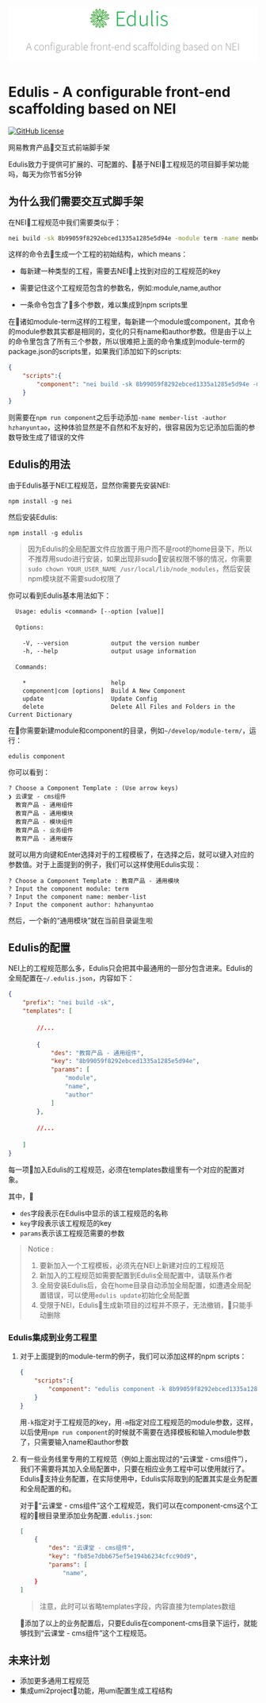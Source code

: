 <h1 align="center">
  <a href="#">
    <img src="./doc/asserts/edulis.png" alt="Edulis logo" />
  </a>
</h1>


# Edulis - A configurable front-end scaffolding based on NEI
[![GitHub license](https://img.shields.io/badge/license-MIT-blue.svg)](https://github.com/midwayjs/pandora/blob/master/LICENSE)

网易教育产品交互式前端脚手架

Edulis致力于提供可扩展的、可配置的、基于NEI工程规范的项目脚手架功能吗，每天为你节省5分钟

## 为什么我们需要交互式脚手架

在NEI工程规范中我们需要类似于：

```bash
nei build -sk 8b99059f8292ebced1335a1285e5d94e -module term -name member-list -author hzhanyuntao
```

这样的命令去生成一个工程的初始结构，which means：

- 每新建一种类型的工程，需要去NEI上找到对应的工程规范的key

- 需要记住这个工程规范包含的参数名，例如:module,name,author

- 一条命令包含了多个参数，难以集成到npm scripts里

在诸如module-term这样的工程里，每新建一个module或component，其命令的module参数其实都是相同的，变化的只有name和author参数。但是由于以上的命令里包含了所有三个参数，所以很难把上面的命令集成到module-term的package.json的scripts里，如果我们添加如下的scripts:

```json
{
    "scripts":{
        "component": "nei build -sk 8b99059f8292ebced1335a1285e5d94e -module term"
    }
}
```

则需要在```npm run component```之后手动添加```-name member-list -author hzhanyuntao```，这种体验显然是不自然和不友好的，很容易因为忘记添加后面的参数导致生成了错误的文件

## Edulis的用法

由于Edulis基于NEI工程规范，显然你需要先安装NEI:

```shell
npm install -g nei
```

然后安装Edulis:

```shell
npm install -g edulis
```

> 因为Edulis的全局配置文件应放置于用户而不是root的home目录下，所以不推荐用sudo进行安装，如果出现非sudo安装权限不够的情况，你需要```sudo chown YOUR_USER_NAME /usr/local/lib/node_modules```，然后安装npm模块就不需要sudo权限了


你可以看到Edulis基本用法如下：

```
  Usage: edulis <command> [--option [value]]

  Options:

    -V, --version            output the version number
    -h, --help               output usage information

  Commands:

    *                        help
    component|com [options]  Build A New Component
    update                   Update Config
    delete                   Delete All Files and Folders in the Current Dictionary
```

在你需要新建module和component的目录，例如```~/develop/module-term/```，运行：

```shell
edulis component
```

你可以看到：

```shell
? Choose a Component Template : (Use arrow keys)
❯ 云课堂 - cms组件
  教育产品 - 通用组件
  教育产品 - 通用模块
  教育产品 - 模块组件
  教育产品 - 业务组件
  教育产品 - 通用缓存
```

就可以用方向键和Enter选择对于的工程模板了，在选择之后，就可以键入对应的参数值。对于上面提到的例子，我们可以这样使用Edulis实现：

```shell
? Choose a Component Template : 教育产品 - 通用模块
? Input the component module: term
? Input the component name: member-list
? Input the component author: hzhanyuntao
```

然后，一个新的“通用模块”就在当前目录诞生啦

## Edulis的配置

NEI上的工程规范那么多，Edulis只会把其中最通用的一部分包含进来。Edulis的全局配置在```~/.edulis.json```，内容如下：

```json
{
    "prefix": "nei build -sk",
    "templates": [

        //...

        {
            "des": "教育产品 - 通用组件",
            "key": "8b99059f8292ebced1335a1285e5d94e",
            "params": [
                "module",
                "name",
                "author"
            ]
        },
        
        //...

    ]
}
```

每一项加入Edulis的工程规范，必须在templates数组里有一个对应的配置对象。

其中，
- ```des```字段表示在Edulis中显示的该工程规范的名称
- ```key```字段表示该工程规范的key
- ```params```表示该工程规范需要的参数

> Notice :
> 
> 1. 要新加入一个工程模板，必须先在NEI上新建对应的工程规范
> 2. 新加入的工程规范如需要配置到Edulis全局配置中，请联系作者
> 3. 全局安装Edulis后，会在home目录自动添加全局配置，如遭遇全局配置错误，可以使用```edulis update```初始化全局配置
> 4. 受限于NEI，Edulis生成新项目的过程并不原子，无法撤销，只能手动删除


### Edulis集成到业务工程里

1. 对于上面提到的module-term的例子，我们可以添加这样的npm scripts：
    ```json
    {
        "scripts":{
            "component": "edulis component -k 8b99059f8292ebced1335a1285e5d94e -m term"
        }
    }
    ```
    用```-k```指定对于工程规范的key，用```-m```指定对应工程规范的module参数，这样，以后使用```npm run component```的时候就不需要在选择模板和输入module参数了，只需要输入name和author参数

2. 有一些业务线里专用的工程规范（例如上面出现过的“云课堂 - cms组件”），我们不需要将其加入全局配置中，只要在相应业务工程中可以使用就行了。Edulis支持业务配置，在实际使用中，Edulis实际取到的配置其实是业务配置和全局配置的和。

    对于“云课堂 - cms组件”这个工程规范，我们可以在component-cms这个工程的根目录里添加业务配置```.edulis.json```:

    ```json
    [
        {
            "des": "云课堂 - cms组件",
            "key": "fb85e7dbb675ef5e194b6234cfcc90d9",
            "params": [
                "name",
        }
    ]
    ```
    > 注意，此时可以省略templates字段，内容直接为templates数组

    添加了以上的业务配置后，只要Edulis在component-cms目录下运行，就能够找到“云课堂 - cms组件”这个工程规范。

## 未来计划

- 添加更多通用工程规范
- 集成umi2project功能，用umi配置生成工程结构
